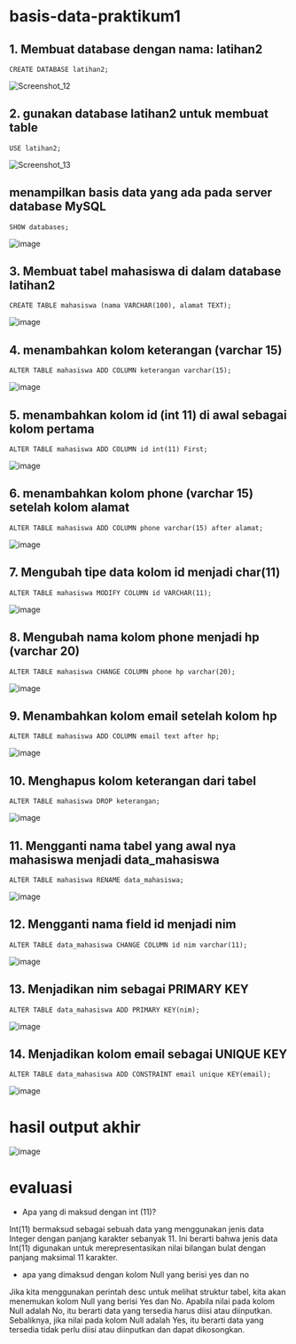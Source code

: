# basis-data-praktikum1
## 1. Membuat database dengan nama: latihan2
    CREATE DATABASE latihan2;
![Screenshot_12](https://user-images.githubusercontent.com/115523263/231242104-fb519d60-d96d-415a-8a73-ecdc0e1c76e6.png)
## 2. gunakan database latihan2 untuk membuat table
    USE latihan2;
![Screenshot_13](https://user-images.githubusercontent.com/115523263/231245280-dc6bd7d6-6260-47cc-846f-2c6448313573.png)
##  menampilkan basis data yang ada pada server database MySQL
    SHOW databases;
![image](https://user-images.githubusercontent.com/115523263/231242670-e0bff32d-6804-4313-bd96-a18150f325bb.png)
## 3. Membuat tabel mahasiswa di dalam database latihan2
    CREATE TABLE mahasiswa (nama VARCHAR(100), alamat TEXT);
![image](https://user-images.githubusercontent.com/115523263/231243220-2e0a72f9-670b-4a49-97c7-3f712aeca14c.png)
## 4. menambahkan kolom keterangan (varchar 15)
    ALTER TABLE mahasiswa ADD COLUMN keterangan varchar(15);
![image](https://user-images.githubusercontent.com/115523263/231243708-d0a7ec73-e904-442e-8f49-752056c3d0d4.png)
## 5. menambahkan kolom id (int 11) di awal sebagai kolom pertama
    ALTER TABLE mahasiswa ADD COLUMN id int(11) First;
![image](https://user-images.githubusercontent.com/115523263/231244263-7449bd92-eef8-4c07-bc5e-111690b4c392.png)
## 6. menambahkan kolom phone (varchar 15) setelah kolom alamat
    ALTER TABLE mahasiswa ADD COLUMN phone varchar(15) after alamat;
![image](https://user-images.githubusercontent.com/115523263/231246166-28524698-798f-4127-b267-0aebae0da76f.png)
## 7. Mengubah tipe data kolom id menjadi char(11)
    ALTER TABLE mahasiswa MODIFY COLUMN id VARCHAR(11);
![image](https://user-images.githubusercontent.com/115523263/231246536-adacbf4f-18f7-4821-bdb6-d4cb9b1ab854.png)
## 8. Mengubah nama kolom phone menjadi hp (varchar 20)
    ALTER TABLE mahasiswa CHANGE COLUMN phone hp varchar(20);
![image](https://user-images.githubusercontent.com/115523263/231246893-680bd7f0-e2db-4b99-8b47-87ed3affbc31.png)
## 9. Menambahkan kolom email setelah kolom hp
    ALTER TABLE mahasiswa ADD COLUMN email text after hp;
![image](https://user-images.githubusercontent.com/115523263/231247303-142a16b9-a867-47ee-a7d2-16ba0ec1bf7c.png)
## 10. Menghapus kolom keterangan dari tabel
    ALTER TABLE mahasiswa DROP keterangan;
![image](https://user-images.githubusercontent.com/115523263/231247588-6969997b-a60a-4c30-85a9-b1c551771d9d.png)
## 11. Mengganti nama tabel yang awal nya mahasiswa menjadi data_mahasiswa
    ALTER TABLE mahasiswa RENAME data_mahasiswa;
![image](https://user-images.githubusercontent.com/115523263/231247936-f0d01d51-9ac4-4737-afef-a6f047d5b3a2.png)
## 12. Mengganti nama field id menjadi nim
    ALTER TABLE data_mahasiswa CHANGE COLUMN id nim varchar(11);
![image](https://user-images.githubusercontent.com/115523263/231248295-9da63f6d-5b33-4c9b-853e-fbed86cad8aa.png)
## 13. Menjadikan nim sebagai PRIMARY KEY
    ALTER TABLE data_mahasiswa ADD PRIMARY KEY(nim);
![image](https://user-images.githubusercontent.com/115523263/231248699-5c4c329f-e8d0-429b-ac50-da83f09d69c3.png)
## 14. Menjadikan kolom email sebagai UNIQUE KEY
    ALTER TABLE data_mahasiswa ADD CONSTRAINT email unique KEY(email);
![image](https://user-images.githubusercontent.com/115523263/231249008-7cb9aada-4dc8-4f6e-ac53-a7bc0d7c976b.png)
# hasil output akhir
![image](https://user-images.githubusercontent.com/115523263/231250722-09c04d0f-7580-407e-8331-90b465f590b5.png)
# evaluasi
- Apa yang di maksud dengan int (11)? 

Int(11) bermaksud sebagai sebuah data yang menggunakan jenis data Integer dengan panjang karakter sebanyak 11. Ini berarti bahwa jenis data Int(11) digunakan untuk merepresentasikan nilai bilangan bulat dengan panjang maksimal 11 karakter.
- apa yang dimaksud dengan kolom Null yang berisi yes dan no

Jika kita menggunakan perintah desc untuk melihat struktur tabel, kita akan menemukan kolom Null yang berisi Yes dan No. Apabila nilai pada kolom Null adalah No, itu berarti data yang tersedia harus diisi atau diinputkan. Sebaliknya, jika nilai pada kolom Null adalah Yes, itu berarti data yang tersedia tidak perlu diisi atau diinputkan dan dapat dikosongkan.
